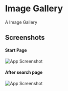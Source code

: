 
# Image Gallery

A Image Gallery


## Screenshots

#### Start Page
![App Screenshot](https://i.imgur.com/8GvPvaU.jpeg)

#### After search page
![App Screenshot](https://i.imgur.com/GSAwYGQ.jpeg)

